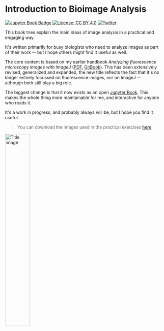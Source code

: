 # Introduction to Bioimage Analysis

[![Jupyter Book Badge](https://jupyterbook.org/badge.svg)](https://bioimagebook.github.io)
[![License: CC BY 4.0](https://img.shields.io/badge/License-CC_BY_4.0-blue.svg)](https://creativecommons.org/licenses/by/4.0/)
[![Twitter](https://img.shields.io/twitter/follow/petebankhead?style=flat)](https://twitter.com/petebankhead)

This book tries explain the main ideas of image analysis in a practical and engaging way.

It's written primarily for busy biologists who need to analyze images as part of their work -- but I hope others might find it useful as well.

The core content is based on my earlier handbook *Analyzing fluorescence microscopy images with ImageJ* ([PDF](https://www.researchgate.net/publication/260261544_Analyzing_fluorescence_microscopy_images_with_ImageJ), [GitBook](https://petebankhead.gitbooks.io/imagej-intro/)).
This has been extensively revised, generalized and expanded; the new title reflects the fact that it's no longer entirely focussed on fluorescence images, nor on ImageJ -- although both still play a big role.

The biggest change is that it now exists as an open [Jupyter Book](https://jupyterbook.org).
This makes the whole thing more maintainable for me, and interactive for anyone who reads it.

It's a work in progress, and probably always will be, but I hope you find it useful.

> You can download the images used in the practical exercises [here](https://github.com/bioimagebook/practical-data/archive/refs/heads/main.zip).

<img src="./images/title_cells.jpg" alt="Title image" width="40%" align="center" />
